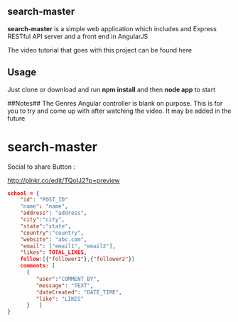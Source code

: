 ## search-master ##

**search-master** is a simple web application which includes and Express RESTful API server and a front end in AngularJS

The video tutorial that goes with this project can be found here

## Usage ##
Just clone or download and run **npm install** and then **node app** to start

##Notes##
The Genres Angular controller is blank on purpose. This is for you to try and come up with after watching the video. It may be added in the future

# search-master


Social to share Button : 

http://plnkr.co/edit/TQoIJ2?p=preview

 
```json
school = {
    "id": "POST_ID"
    "name": "name", 
    "address": "address",
    "city":"city",
    "state":"state",
    "country":"country",
    "website": "abc.com",
    "email": ["email1", "email2"],
    "likes": TOTAL_LIKES, 
    follow:[{"follower1"},{"follower2"}]
    comments: [	
      {
         "user":"COMMENT_BY",
         "message": "TEXT",
         "dateCreated": "DATE_TIME",
         "like": "LIKES" 
      }   ]
}
```
